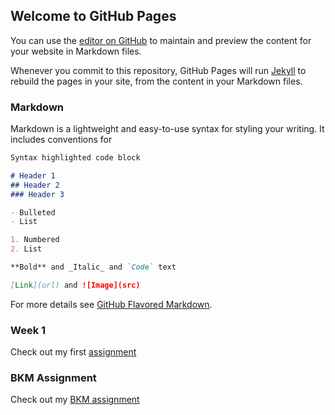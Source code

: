 ## Welcome to GitHub Pages

You can use the [editor on GitHub](https://github.com/pjournal/mef03-emirinanc/edit/master/index.md) to maintain and preview the content for your website in Markdown files.

Whenever you commit to this repository, GitHub Pages will run [Jekyll](https://jekyllrb.com/) to rebuild the pages in your site, from the content in your Markdown files.

### Markdown

Markdown is a lightweight and easy-to-use syntax for styling your writing. It includes conventions for

```markdown
Syntax highlighted code block

# Header 1
## Header 2
### Header 3

- Bulleted
- List

1. Numbered
2. List

**Bold** and _Italic_ and `Code` text

[Link](url) and ![Image](src)
```

For more details see [GitHub Flavored Markdown](https://guides.github.com/features/mastering-markdown/).
 
### Week 1
Check out my first [assignment](https://pjournal.github.io/mef03-emirinanc/RMarkdown_Assignment.html)

### BKM Assignment

Check out my [ BKM assignment](https://pjournal.github.io/mef03-emirinanc/BKM_EI.html)
